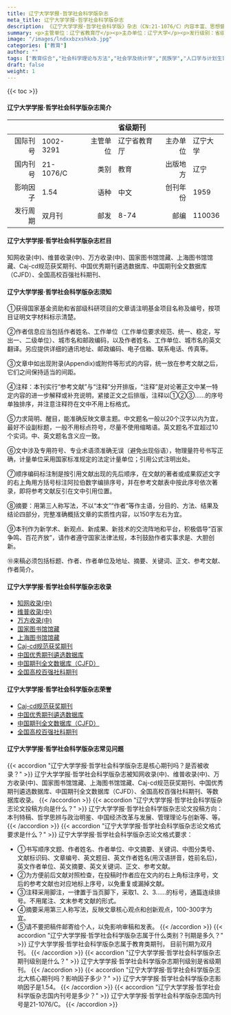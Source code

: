 ```yaml
---
title: 辽宁大学学报·哲学社会科学版杂志
meta_title: 辽宁大学学报·哲学社会科学版杂志
description: 《辽宁大学学报·哲学社会科学版》杂志（CN:21-1076/C）内容丰富、思想健康，1959年创刊，目前以双月刊形式发行，刊物对外积极扩大宣传，致力于提高杂志质量与影响。依托于该校丰富的人文社会科学资源。它的主要目标是结合基础理论与现实问题的研究，注重从多学科和跨学科的视角进行学术探讨。该期刊致力于准确反映中国人文社会科学各学科领域的前沿和热点问题研究的进展，以及学术研究的最新成果，旨在用现代办刊理念创办精品学术期刊。 《辽宁大学学报·哲学社会科学版》的内容覆盖文学、史学、哲学、经济学、管理学、法学、国际关系等多个学科领域。它坚持原创性、前瞻性和现实性的办刊理念，并因此具有较高的转载率和广泛的学术影响力。此外，该期刊还入选了多个重要学术评价体系，如《中文核心期刊要目总览》和CSSCI扩展版来源期刊。 在办刊方面，该期刊坚持质量第一、特色鲜明、创新发展的原则，有效地提升了整本学报的学术质量。它还设置了多个固定栏目，如“本刊特稿”和“专题研究”，邀请国内外著名学者发表高质量的文章。此外《辽宁大学学报·哲学社会科学版》的办刊理念和质量得到了学术界的高度认可，已成为人文社会科学领域的重要学术交流平台。
summary: <p>主管单位：辽宁省教育厅</p><p>主办单位：辽宁大学</p><p>发行级别：省级期刊</p><p>发行周期：双月刊</p>
image: "/images/lndxxbzxshkxb.jpg"
categories: ["教育"]
author: ""
tags: ["教育综合","社会科学理论与方法","社会学及统计学","民族学","人口学与计划生育","人才学与劳动科学","教育理论与教育管理","学前教育","初等教育","中等教育","高等教育","职业教育","成人教育与特殊教育","体育",]
draft: false
weight: 1
---
```


{{< toc >}}

#### 辽宁大学学报·哲学社会科学版杂志简介
|               |                               |               | 省级期刊        |               |                           |
| ------------: | :---------------------------- | ------------: | :---------------------------- | ------------: | :------------------------ |
| 国际刊号      | 1002-3291   | 主管单位      | 辽宁省教育厅     | 主办单位      | 辽宁大学     |
| 国内刊号      | 21-1076/C        | 类别          | 教育       | 出版地方      | 辽宁           |
| 影响因子      | 1.54        | 语种          | 中文             | 创刊年份      | 1959    |
| 发行周期      | 双月刊    | 邮发          | 8-74              | 邮编          | 110036      |

#### 辽宁大学学报·哲学社会科学版杂志栏目
<span>知网收录(中)</span>、<span>维普收录(中)</span>、<span>万方收录(中)</span>、<span>国家图书馆馆藏</span>、<span>上海图书馆馆藏</span>、<span>Caj-cd规范获奖期刊</span>、<span>中国优秀期刊遴选数据库</span>、<span>中国期刊全文数据库（CJFD）</span>、<span>全国高校百强社科期刊</span>、

#### 辽宁大学学报·哲学社会科学版杂志须知
<p><p>
	①获得国家基金资助和省部级科研项目的文章请注明基金项目名称及编号，按项目证明文字材料标示清楚。
</p><p>
	②作者信息应当包括作者姓名、工作单位（工作单位要求规范、统一、稳定，写出一、二级单位）、城市名和邮政编码，以及作者姓名、工作单位、城市名的英文翻译。另应提供详细的通讯地址、邮政编码、电子信箱、联系电话、传真等。
</p><p>
	③文章中如出现附录(Appendix)或附件等形式的内容，统一放在参考文献之后，它们之间保持适当的间距。
</p><p>
	④注释：本刊实行“参考文献”与“注释”分开排版，“注释”是对论著正文中某一特定内容的进一步解释或补充说明，紧接正文之后排版，注释以①②③……的序号单独排序，并注意注释符在文中不用上标格式。
</p><p>
	⑤力求简明、醒目，能准确反映文章主题。中文题名一般以20个汉字以内为宜，最好不设副标题，一般不用标点符号，尽量不使用缩略语。英文题名不宜超过10个实词。中、英文题名含义应一致。
</p><p>
	⑥文中涉及专用符号、专业术语须准确无误（避免出现俗语），物理量符号书写正确，计量单位采用国家标准规定的法定计量单位；引用公式注明出处。
</p><p>
	⑦顺序编码标注制是按引用文献出现的先后顺序，在文献的著者或成果叙述文字的右上角用方括号标注阿拉伯数字编排序号，并在参考文献表中按此序号依次著录，即将参考文献反引在文中引用位置。
</p><p>
	⑧摘要：用第三人称写法，不以“本文”“作者”等作主语，分目的、方法、结果及结论四部分，完整准确概括文章的实质性内容，以150字左右为宜。
</p><p>
	⑨本刊作为新学术、新观点、新成果、新技术的交流阵地和平台，积极倡导“百家争鸣、百花齐放”，请作者遵守国家法律法规，本刊鼓励作者实事求是、大胆创新。
</p><p>
	⑩来稿必须包括标题、作者、作者单位及地址、摘要、关键词、正文、参考文献、作者简介。
</p></p>


#### 辽宁大学学报·哲学社会科学版杂志收录
<ul>
    <li class="inline-block">
        <a class="bg-theme-light hover:bg-primary dark:bg-darkmode-theme-light dark:hover:bg-darkmode-primary dark:hover:text-dark m-1 block rounded px-3 py-1 hover:text-white" href="#辽宁大学学报·哲学社会科学版杂志收录">
        知网收录(中)
        </a>
    </li>
    <li class="inline-block">
        <a class="bg-theme-light hover:bg-primary dark:bg-darkmode-theme-light dark:hover:bg-darkmode-primary dark:hover:text-dark m-1 block rounded px-3 py-1 hover:text-white" href="#辽宁大学学报·哲学社会科学版杂志收录">
        维普收录(中)
        </a>
    </li>
    <li class="inline-block">
        <a class="bg-theme-light hover:bg-primary dark:bg-darkmode-theme-light dark:hover:bg-darkmode-primary dark:hover:text-dark m-1 block rounded px-3 py-1 hover:text-white" href="#辽宁大学学报·哲学社会科学版杂志收录">
        万方收录(中)
        </a>
    </li>
    <li class="inline-block">
        <a class="bg-theme-light hover:bg-primary dark:bg-darkmode-theme-light dark:hover:bg-darkmode-primary dark:hover:text-dark m-1 block rounded px-3 py-1 hover:text-white" href="#辽宁大学学报·哲学社会科学版杂志收录">
        国家图书馆馆藏
        </a>
    </li>
    <li class="inline-block">
        <a class="bg-theme-light hover:bg-primary dark:bg-darkmode-theme-light dark:hover:bg-darkmode-primary dark:hover:text-dark m-1 block rounded px-3 py-1 hover:text-white" href="#辽宁大学学报·哲学社会科学版杂志收录">
        上海图书馆馆藏
        </a>
    </li>
    <li class="inline-block">
        <a class="bg-theme-light hover:bg-primary dark:bg-darkmode-theme-light dark:hover:bg-darkmode-primary dark:hover:text-dark m-1 block rounded px-3 py-1 hover:text-white" href="#辽宁大学学报·哲学社会科学版杂志收录">
        Caj-cd规范获奖期刊
        </a>
    </li>
    <li class="inline-block">
        <a class="bg-theme-light hover:bg-primary dark:bg-darkmode-theme-light dark:hover:bg-darkmode-primary dark:hover:text-dark m-1 block rounded px-3 py-1 hover:text-white" href="#辽宁大学学报·哲学社会科学版杂志收录">
        中国优秀期刊遴选数据库
        </a>
    </li>
    <li class="inline-block">
        <a class="bg-theme-light hover:bg-primary dark:bg-darkmode-theme-light dark:hover:bg-darkmode-primary dark:hover:text-dark m-1 block rounded px-3 py-1 hover:text-white" href="#辽宁大学学报·哲学社会科学版杂志收录">
        中国期刊全文数据库（CJFD）
        </a>
    </li>
    <li class="inline-block">
        <a class="bg-theme-light hover:bg-primary dark:bg-darkmode-theme-light dark:hover:bg-darkmode-primary dark:hover:text-dark m-1 block rounded px-3 py-1 hover:text-white" href="#辽宁大学学报·哲学社会科学版杂志收录">
        全国高校百强社科期刊
        </a>
    </li>
</ul>



#### 辽宁大学学报·哲学社会科学版杂志荣誉
<ul>
    <li class="inline-block">
        <a class="bg-theme-light hover:bg-primary dark:bg-darkmode-theme-light dark:hover:bg-darkmode-primary dark:hover:text-dark m-1 block rounded px-3 py-1 hover:text-white" href="#辽宁大学学报·哲学社会科学版杂志荣誉">
        Caj-cd规范获奖期刊
        </a>
    </li>
    <li class="inline-block">
        <a class="bg-theme-light hover:bg-primary dark:bg-darkmode-theme-light dark:hover:bg-darkmode-primary dark:hover:text-dark m-1 block rounded px-3 py-1 hover:text-white" href="#辽宁大学学报·哲学社会科学版杂志荣誉">
        中国优秀期刊遴选数据库
        </a>
    </li>
    <li class="inline-block">
        <a class="bg-theme-light hover:bg-primary dark:bg-darkmode-theme-light dark:hover:bg-darkmode-primary dark:hover:text-dark m-1 block rounded px-3 py-1 hover:text-white" href="#辽宁大学学报·哲学社会科学版杂志荣誉">
        中国期刊全文数据库（CJFD）
        </a>
    </li>
    <li class="inline-block">
        <a class="bg-theme-light hover:bg-primary dark:bg-darkmode-theme-light dark:hover:bg-darkmode-primary dark:hover:text-dark m-1 block rounded px-3 py-1 hover:text-white" href="#辽宁大学学报·哲学社会科学版杂志荣誉">
        全国高校百强社科期刊
        </a>
    </li>
</ul>












#### 辽宁大学学报·哲学社会科学版杂志常见问题
{{< accordion "辽宁大学学报·哲学社会科学版杂志是核心期刊吗？是否被收录？" >}}
辽宁大学学报·哲学社会科学版杂志被知网收录(中)、维普收录(中)、万方收录(中)、国家图书馆馆藏、上海图书馆馆藏、Caj-cd规范获奖期刊、中国优秀期刊遴选数据库、中国期刊全文数据库（CJFD）、全国高校百强社科期刊、等数据库收录。
{{< /accordion >}}
{{< accordion "辽宁大学学报·哲学社会科学版杂志论文投稿方向是什么？" >}}
辽宁大学学报·哲学社会科学版杂志论文投稿方向：本刊特稿、哲学思辨与政治明鉴、中国经济改革与发展、管理理论与创新等、等。
{{< /accordion >}}
{{< accordion "辽宁大学学报·哲学社会科学版杂志论文格式要求是什么？" >}}
辽宁大学学报·哲学社会科学版杂志论文格式要求：
- ①书写顺序文题、作者姓名、作者单位、中文摘要、关键词、中图分类号、文献标识码、文章编号、英文题目、英文作者姓名(用汉语拼音，姓前名后)，英文作者单位、英文摘要、英文关键词、正文、参考文献。
- ②为方便前后文献对照检查，在投稿时作者应在文内的右上角标注序号，文后的参考文献也对应地标上序号，以免重复或漏掉文献。
- ③注释采用脚注，一律置于当页脚下，采取1、2、3……的标号，通篇连续排号。不用尾注、文末参考文献的形式。
- ④摘要采用第三人称写法，反映文章核心观点和创新观点，100-300字为宜。
- ⑤请不要把稿件邮寄给个人，以免影响审稿和发表。
{{< /accordion >}}
{{< accordion "辽宁大学学报·哲学社会科学版杂志属于什么类别？刊期是多久？" >}}
辽宁大学学报·哲学社会科学版杂志属于教育类期刊， 目前刊期为双月刊。
{{< /accordion >}}
{{< accordion "辽宁大学学报·哲学社会科学版杂志期刊级别是什么？" >}}
辽宁大学学报·哲学社会科学版杂志期刊级别是省级期刊。
{{< /accordion >}}
{{< accordion "辽宁大学学报·哲学社会科学版杂志北大核心期刊吗？影响因子多少？" >}}
辽宁大学学报·哲学社会科学版杂志影响因子是1.54。
{{< /accordion >}}
{{< accordion "辽宁大学学报·哲学社会科学版杂志国内刊号是多少？" >}}
辽宁大学学报·哲学社会科学版杂志国内刊号是21-1076/C。
{{< /accordion >}}
